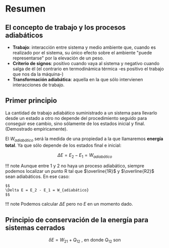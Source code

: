 # Resumen

## El concepto de trabajo y los procesos adiabáticos

- **Trabajo**: interacción entre sistema y medio ambiente que, cuando es realizado por el sistema, su único efecto sobre el ambiente "puede representarse" por la elevación de un peso.
- **Criterio de signos**: positivo cuando vaya al sistema y negativo cuando salga de él (el contrario en termodinámica térmica -es positivo el trabajo que nos da la máquina-)
- **Transformación adiabática**: aquella en la que sólo intervienen interacciones de trabajo.

## Primer principio
La cantidad de trabajo adiabático suministrado a un sistema para llevarlo desde un estado a otro no depende del procedimiento seguido para conseguir ese cambio, sino sólamente de los estados inicial y final. (Demostrado empíricamente).

El $W_{adiabático}$ será la medida de una propiedad a la que llamaremos **energía total**. Ya que sólo depende de los estados final e inicial:

$$
\Delta E = E_2 - E_1 = W_{adiabático}
$$

!!! note
    Aunque entre 1 y 2 no haya un proceso adiabático, siempre podemos localizar un punto R tal que  $\overline{1R}$ y $\overline{R2}$ sean adiabáticos. En ese caso:

    $$
    \Delta E = E_2 - E_1 = W_{adiabático}
    $$

!!! note
    Podemos calcular $\Delta E$ pero no $E$ en un momento dado.


## Principio de conservación de la energía para sistemas cerrados

$$
\delta E = W_{21}+Q_{12} \text{ , en donde } Q_{12} \text{ son }
$$
